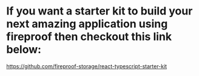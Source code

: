 # If you want a starter kit to build your next amazing application using fireproof then checkout this link below: 

https://github.com/fireproof-storage/react-typescript-starter-kit

